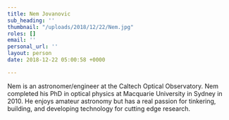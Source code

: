 ```yaml
---
title: Nem Jovanovic
sub_heading: ''
thumbnail: "/uploads/2018/12/22/Nem.jpg"
roles: []
email: ''
personal_url: ''
layout: person
date: 2018-12-22 05:00:58 +0000

---
```

Nem is an astronomer/engineer at the Caltech Optical Observatory. Nem completed his PhD in optical physics at Macquarie University in Sydney in 2010. He enjoys amateur astronomy but has a real passion for tinkering, building, and developing technology for cutting edge research.